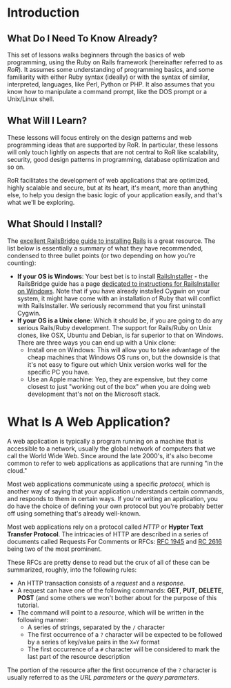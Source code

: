 # Introduction

## What Do I Need To Know Already?

This set of lessons walks beginners through the basics of web programming, using the Ruby on Rails framework (hereinafter referred to as _RoR_). It assumes some understanding of programming basics, and some familiarity with either Ruby syntax (ideally) or with the syntax of similar, interpreted, languages, like Perl, Python or PHP. It also assumes that you know how to manipulate a command prompt, like the DOS prompt or a Unix/Linux shell.

## What Will I Learn?

These lessons will focus entirely on the design patterns and web
programming ideas that are supported by RoR. In particular, these
lessons will only touch lightly on aspects that are not central to RoR
like scalability, security, good design patterns in programming,
database optimization and so on. 

RoR facilitates the development of web applications that are
optimized, highly scalable and secure, but at its heart, it's meant,
more than anything else, to help you design the basic logic of your
application easily, and that's what we'll be exploring.

## What Should I Install?

The [excellent RailsBridge guide to installing Rails](http://installfest.railsbridge.org/installfest/) is a great resource. The list below is essentially a summary of what they have recommended, condensed to three bullet points (or two depending on how you're counting):

* **If your OS is Windows**: Your best bet is to install [RailsInstaller](http://www.railsinstaller.org) - the RailsBridge guide has a page [dedicated to instructions for RailsInstaller on Windows](http://installfest.railsbridge.org/installfest/windows). Note that if you have already installed Cygwin on your system, it might have come with an installation of Ruby that will conflict with RailsInstaller. We seriously recommend that you first uninstall Cygwin.
* **If your OS is a Unix clone**: Which it should be, if you are going to do any serious Rails/Ruby development. The support for Rails/Ruby on Unix clones, like OSX, Ubuntu and Debian, is far superior to that on Windows. There are three ways you can end up with a Unix clone:
  * Install one on Windows: This will allow you to take advantage of the cheap machines that Windows OS runs on, but the downside is that it's not easy to figure out which Unix version works well for the specific PC you have.
  * Use an Apple machine: Yep, they are expensive, but they come closest to just "working out of the box" when you are doing web development that's not on the Microsoft stack.

# What Is A Web Application?

A web application is typically a program running on a machine that is accessible to a network, usually the global network of computers that we call the World Wide Web. Since around the late 2000's, it's also become common to refer to web applications as applications that are running "in the cloud."

Most web applications communicate using a specific _protocol_, which is another way of saying that your application understands certain commands, and responds to them in certain ways. If you're writing an application, you do have the choice of defining your own protocol but you're probably better off using something that's already well-known.

Most web applications rely on a protocol called _HTTP_ or **Hypter Text Transfer Protocol**. The intricacies of HTTP are described in a series of documents called Requests For Comments or RFCs: [RFC 1945](http://www.isi.edu/in-notes/rfc1945.txt) and [RC 2616](http://www.ietf.org/rfc/rfc2616.txt) being two of the most prominent.

These RFCs are pretty dense to read but the crux of all of these can be summarized, roughly, into the following rules:

* An HTTP transaction consists of a _request_ and a _response_.
* A request can have one of the following commands: **GET**, **PUT**, **DELETE**, **POST** (and some others we won't bother about for the purpose of this tutorial.
* The command will point to a _resource_, which will be written in the following manner:
  * A series of strings, separated by the `/` character
  * The first occurrence of a `?` character will be expected to be followed by a series of key/value pairs in the `X=Y` format
  * The first occurrence of a `#` character will be considered to mark the last part of the resource description

The portion of the resource after the first occurrence of the `?` character is usually referred to as the _URL parameters_ or the _query parameters_. 